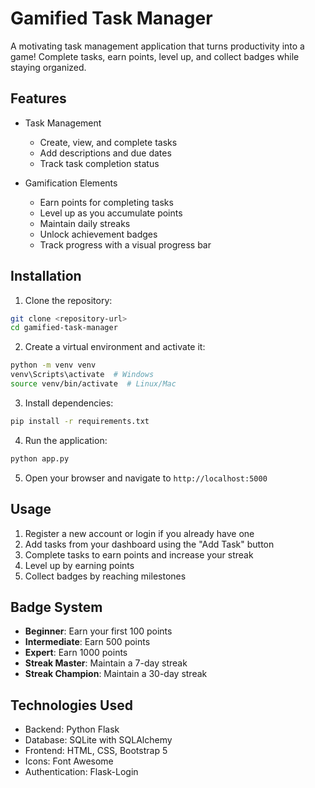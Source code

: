 # Gamified Task Manager

A motivating task management application that turns productivity into a game! Complete tasks, earn points, level up, and collect badges while staying organized.

## Features

- Task Management
  - Create, view, and complete tasks
  - Add descriptions and due dates
  - Track task completion status

- Gamification Elements
  - Earn points for completing tasks
  - Level up as you accumulate points
  - Maintain daily streaks
  - Unlock achievement badges
  - Track progress with a visual progress bar

## Installation

1. Clone the repository:
```bash
git clone <repository-url>
cd gamified-task-manager
```

2. Create a virtual environment and activate it:
```bash
python -m venv venv
venv\Scripts\activate  # Windows
source venv/bin/activate  # Linux/Mac
```

3. Install dependencies:
```bash
pip install -r requirements.txt
```

4. Run the application:
```bash
python app.py
```

5. Open your browser and navigate to `http://localhost:5000`

## Usage

1. Register a new account or login if you already have one
2. Add tasks from your dashboard using the "Add Task" button
3. Complete tasks to earn points and increase your streak
4. Level up by earning points
5. Collect badges by reaching milestones

## Badge System

- **Beginner**: Earn your first 100 points
- **Intermediate**: Earn 500 points
- **Expert**: Earn 1000 points
- **Streak Master**: Maintain a 7-day streak
- **Streak Champion**: Maintain a 30-day streak

## Technologies Used

- Backend: Python Flask
- Database: SQLite with SQLAlchemy
- Frontend: HTML, CSS, Bootstrap 5
- Icons: Font Awesome
- Authentication: Flask-Login
